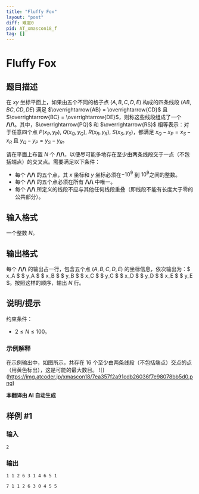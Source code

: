 ```yaml
---
title: "Fluffy Fox"
layout: "post"
diff: 难度0
pid: AT_xmascon18_f
tag: []
---
```


# Fluffy Fox

## 题目描述

在 $xy$ 坐标平面上，如果由五个不同的格子点 $(A, B, C, D, E)$ 构成的四条线段 $(AB, BC, CD, DE)$ 满足 $\overrightarrow{AB} = \overrightarrow{CD}$ 且 $\overrightarrow{BC} = \overrightarrow{DE}$，则称这些线段组成了一个 **/\\/\\**。其中，$\overrightarrow{PQ}$ 和 $\overrightarrow{RS}$ 相等表示：对于任意四个点 $P(x_P, y_P)$, $Q(x_Q, y_Q)$, $R(x_R, y_R)$, $S(x_S, y_S)$，都满足 $x_Q - x_P = x_S - x_R$ 且 $y_Q - y_P = y_S - y_R$。

请在平面上布置 $N$ 个 **/\\/\\**，以便尽可能多地存在至少由两条线段交于一点（不包括端点）的交叉点。需要满足以下条件：

- 每个 **/\\/\\** 的五个点，其 $x$ 坐标和 $y$ 坐标必须在$-10^9$ 到 $10^9$之间的整数。
- 每个 **/\\/\\** 的五个点必须在所有 **/\\/\\** 中唯一。
- 每个 **/\\/\\** 所定义的线段不应与其他任何线段重叠（即线段不能有长度大于零的公共部分）。

## 输入格式

一个整数 $N$。

## 输出格式

每个 **/\\/\\** 的输出占一行，包含五个点 $(A, B, C, D, E)$ 的坐标信息，依次输出为：$ x_A $ $ y_A $ $ x_B $ $ y_B $ $ x_C $ $ y_C $ $ x_D $ $ y_D $ $ x_E $ $ y_E $。按照这样的顺序，输出 $N$ 行。

## 说明/提示

约束条件：

- $2 \leq N \leq 100$。

### 示例解释

在示例输出中，如图所示，共存在 $16$ 个至少由两条线段（不包括端点）交点的点（用黄色标出），这是可能的最大数目。 !\[\](https://img.atcoder.jp/xmascon18/7ea357f2a91cdb26036f7e98078bb5d0.png)

 **本翻译由 AI 自动生成**

## 样例 #1

### 输入

```
2
```

### 输出

```
1 1 2 6 3 1 4 6 5 1
7 1 1 2 6 3 0 4 5 5
```

